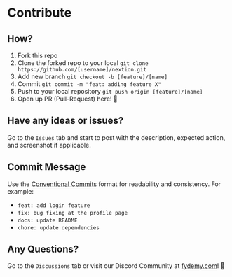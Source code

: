 # Contribute

## How?
1. Fork this repo
2. Clone the forked repo to your local 
`git clone https://github.com/[username]/nextion.git`
3. Add new branch
`git checkout -b [feature]/[name]`
4. Commit
`git commit -m "feat: adding feature X"`
5. Push to your local repository 
`git push origin [feature]/[name]`
6. Open up PR (Pull-Request) here! 🚀

## Have any ideas or issues?
Go to the `Issues` tab and start to post with the description, expected action, and screenshot if applicable.


## Commit Message

Use the [Conventional Commits](https://www.conventionalcommits.org/en/v1.0.0/) format for readability and consistency. For example:
-   `feat: add login feature`
-   `fix: bug fixing at the profile page`
-   `docs: update README`
-   `chore: update dependencies`


## Any Questions?
Go to the `Discussions` tab or visit our Discord Community at [fydemy.com](https://fydemy.com)! 🚀
